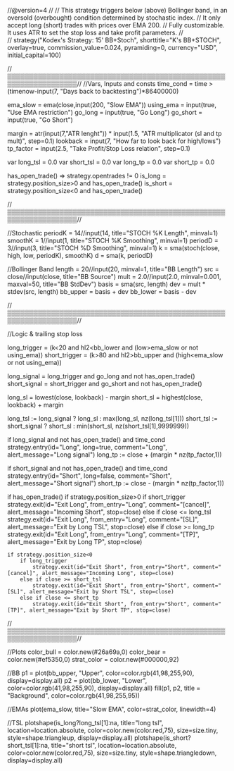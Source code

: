 //@version=4
//
//  This strategy triggers below (above) Bollinger band, in an oversold (overbought) condition determined by stochastic index.
//  It only accept long (short) trades with prices over EMA 200.
//  Fully customizable. It uses ATR to set the stop loss and take profit parameters.
//  
//
strategy("Kodex's Strategy: 15' BB+Stoch", shorttitle="K's BB+STOCH", overlay=true, commission_value=0.024, pyramiding=0, currency="USD", initial_capital=100)


//▒▒▒▒▒▒▒▒▒▒▒▒▒▒▒▒▒▒▒▒▒▒▒▒▒▒▒▒▒▒▒▒▒▒▒▒▒▒▒▒▒▒▒▒▒▒▒▒▒▒▒▒▒▒▒▒▒▒▒▒▒▒▒▒▒▒//
//Vars, Inputs and consts
time_cond = time > (timenow-input(7, "Days back to backtesting")*86400000)

ema_slow = ema(close,input(200, "Slow EMA"))
using_ema = input(true, "Use EMA restriction")
go_long = input(true, "Go Long")
go_short = input(true, "Go Short")

margin = atr(input(7,"ATR lenght")) * input(1.5, "ATR multiplicator (sl and tp mult)", step=0.1)
lookback = input(7, "How far to look back for high/lows")
tp_factor = input(2.5, "Take Profit/Stop Loss relation", step=0.1)

var long_tsl = 0.0
var short_tsl = 0.0
var long_tp = 0.0
var short_tp = 0.0

has_open_trade() => strategy.opentrades != 0
is_long = strategy.position_size>0 and has_open_trade()
is_short = strategy.position_size<0 and has_open_trade()



//▒▒▒▒▒▒▒▒▒▒▒▒▒▒▒▒▒▒▒▒▒▒▒▒▒▒▒▒▒▒▒▒▒▒▒▒▒▒▒▒▒▒▒▒▒▒▒▒▒▒▒▒▒▒▒▒▒▒▒▒▒▒▒▒▒▒//

//Stochastic
periodK = 14//input(14, title="STOCH %K Length", minval=1)
smoothK = 1//input(1, title="STOCH %K Smoothing", minval=1)
periodD = 3//input(3, title="STOCH %D Smoothing", minval=1)
k = sma(stoch(close, high, low, periodK), smoothK)
d = sma(k, periodD)

//Bollinger Band
length = 20//input(20, minval=1, title="BB Length")
src = close//input(close, title="BB Source")
mult = 2.0//input(2.0, minval=0.001, maxval=50, title="BB StdDev")
basis = sma(src, length)
dev = mult * stdev(src, length)
bb_upper = basis + dev
bb_lower = basis - dev


//▒▒▒▒▒▒▒▒▒▒▒▒▒▒▒▒▒▒▒▒▒▒▒▒▒▒▒▒▒▒▒▒▒▒▒▒▒▒▒▒▒▒▒▒▒▒▒▒▒▒▒▒▒▒▒▒▒▒▒▒▒▒▒▒▒▒//

//Logic & trailing stop loss

long_trigger = (k<20 and hl2<bb_lower and (low>ema_slow or not using_ema))
short_trigger = (k>80 and hl2>bb_upper and (high<ema_slow or not using_ema))


long_signal = long_trigger and go_long and not has_open_trade()
short_signal = short_trigger and go_short and not has_open_trade()

long_sl = lowest(close, lookback) - margin
short_sl = highest(close, lookback) + margin

long_tsl := long_signal ? long_sl : max(long_sl, nz(long_tsl[1]))
short_tsl := short_signal ? short_sl : min(short_sl, nz(short_tsl[1],9999999))


if long_signal and not has_open_trade() and time_cond
    strategy.entry(id="Long", long=true, comment="Long", alert_message="Long signal")
    long_tp := close + (margin * nz(tp_factor,1))

if short_signal and not has_open_trade() and time_cond
    strategy.entry(id="Short", long=false, comment="Short", alert_message="Short signal")
    short_tp := close - (margin * nz(tp_factor,1))
    
if has_open_trade()
    if strategy.position_size>0
        if short_trigger
            strategy.exit(id="Exit Long", from_entry="Long", comment="[cancel]", alert_message="Incoming Short", stop=close)
        else if close <= long_tsl
            strategy.exit(id="Exit Long", from_entry="Long", comment="[SL]", alert_message="Exit by Long TSL", stop=close)
        else if close >= long_tp
            strategy.exit(id="Exit Long", from_entry="Long", comment="[TP]", alert_message="Exit by Long TP", stop=close)

        
    if strategy.position_size<0
        if long_trigger
            strategy.exit(id="Exit Short", from_entry="Short", comment="[cancel]", alert_message="Incoming Long", stop=close)
        else if close >= short_tsl
            strategy.exit(id="Exit Short", from_entry="Short", comment="[SL]", alert_message="Exit by Short TSL", stop=close)
        else if close <= short_tp
            strategy.exit(id="Exit Short", from_entry="Short", comment="[TP]", alert_message="Exit by Short TP", stop=close)




//▒▒▒▒▒▒▒▒▒▒▒▒▒▒▒▒▒▒▒▒▒▒▒▒▒▒▒▒▒▒▒▒▒▒▒▒▒▒▒▒▒▒▒▒▒▒▒▒▒▒▒▒▒▒▒▒▒▒▒▒▒▒▒▒▒▒//

//Plots
color_bull = color.new(#26a69a,0)
color_bear = color.new(#ef5350,0)
strat_color = color.new(#000000,92)

//BB
p1 = plot(bb_upper, "Upper", color=color.rgb(41,98,255,90), display=display.all)
p2 = plot(bb_lower, "Lower", color=color.rgb(41,98,255,90), display=display.all)
fill(p1, p2, title = "Background", color=color.rgb(41,98,255,95))

//EMAs
plot(ema_slow, title="Slow EMA", color=strat_color, linewidth=4)

//TSL
plotshape(is_long?long_tsl[1]:na, title="long tsl", location=location.absolute, color=color.new(color.red,75), size=size.tiny, style=shape.triangleup, display=display.all)
plotshape(is_short?short_tsl[1]:na, title="short tsl", location=location.absolute, color=color.new(color.red,75), size=size.tiny, style=shape.triangledown, display=display.all)
